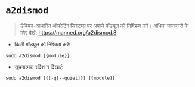 # `a2dismod`

> डेबियन-आधारित ऑपरेटिंग सिस्टम्स पर अपाचे मॉड्यूल को निष्क्रिय करें।
> अधिक जानकारी के लिए देखें: <https://manned.org/a2dismod.8>.

- किसी मॉड्यूल को निष्क्रिय करें:

```
sudo a2dismod {{module}}
```

- सूचनात्मक संदेश न दिखाएं:

```
sudo a2dismod {{[-q|--quiet]}} {{module}}
```
